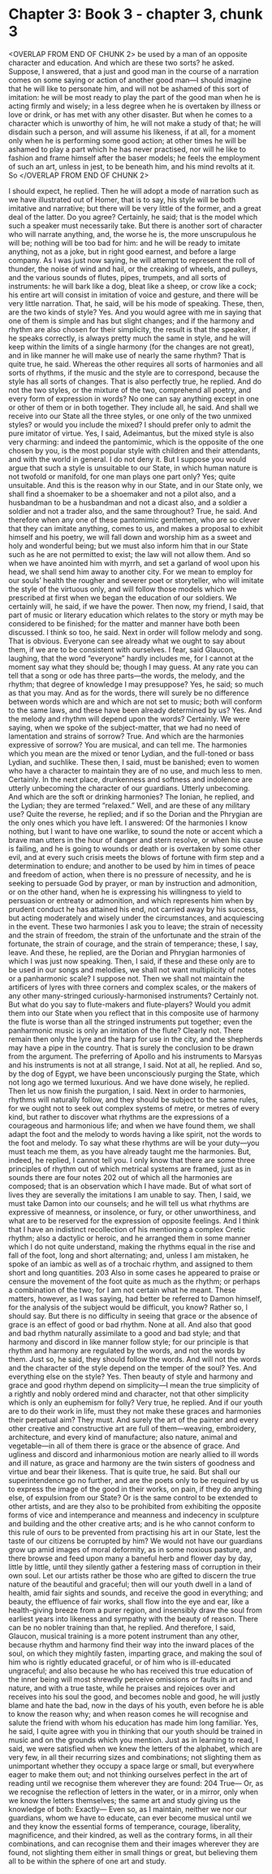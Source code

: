 # Chapter 3: Book 3 - chapter 3, chunk 3

<OVERLAP FROM END OF CHUNK 2>
be used by a man of an opposite character and education. And which are these two sorts? he asked. Suppose, I answered, that a just and good man in the course of a narration comes on some saying or action of another good man⁠—I should imagine that he will like to personate him, and will not be ashamed of this sort of imitation: he will be most ready to play the part of the good man when he is acting firmly and wisely; in a less degree when he is overtaken by illness or love or drink, or has met with any other disaster. But when he comes to a character which is unworthy of him, he will not make a study of that; he will disdain such a person, and will assume his likeness, if at all, for a moment only when he is performing some good action; at other times he will be ashamed to play a part which he has never practised, nor will he like to fashion and frame himself after the baser models; he feels the employment of such an art, unless in jest, to be beneath him, and his mind revolts at it. So
</OVERLAP FROM END OF CHUNK 2>

I should expect, he replied. Then he will adopt a mode of narration such as we have illustrated out of Homer, that is to say, his style will be both imitative and narrative; but there will be very little of the former, and a great deal of the latter. Do you agree? Certainly, he said; that is the model which such a speaker must necessarily take. But there is another sort of character who will narrate anything, and, the worse he is, the more unscrupulous he will be; nothing will be too bad for him: and he will be ready to imitate anything, not as a joke, but in right good earnest, and before a large company. As I was just now saying, he will attempt to represent the roll of thunder, the noise of wind and hail, or the creaking of wheels, and pulleys, and the various sounds of flutes, pipes, trumpets, and all sorts of instruments: he will bark like a dog, bleat like a sheep, or crow like a cock; his entire art will consist in imitation of voice and gesture, and there will be very little narration. That, he said, will be his mode of speaking. These, then, are the two kinds of style? Yes. And you would agree with me in saying that one of them is simple and has but slight changes; and if the harmony and rhythm are also chosen for their simplicity, the result is that the speaker, if he speaks correctly, is always pretty much the same in style, and he will keep within the limits of a single harmony (for the changes are not great), and in like manner he will make use of nearly the same rhythm? That is quite true, he said. Whereas the other requires all sorts of harmonies and all sorts of rhythms, if the music and the style are to correspond, because the style has all sorts of changes. That is also perfectly true, he replied. And do not the two styles, or the mixture of the two, comprehend all poetry, and every form of expression in words? No one can say anything except in one or other of them or in both together. They include all, he said. And shall we receive into our State all the three styles, or one only of the two unmixed styles? or would you include the mixed? I should prefer only to admit the pure imitator of virtue. Yes, I said, Adeimantus, but the mixed style is also very charming: and indeed the pantomimic, which is the opposite of the one chosen by you, is the most popular style with children and their attendants, and with the world in general. I do not deny it. But I suppose you would argue that such a style is unsuitable to our State, in which human nature is not twofold or manifold, for one man plays one part only? Yes; quite unsuitable. And this is the reason why in our State, and in our State only, we shall find a shoemaker to be a shoemaker and not a pilot also, and a husbandman to be a husbandman and not a dicast also, and a soldier a soldier and not a trader also, and the same throughout? True, he said. And therefore when any one of these pantomimic gentlemen, who are so clever that they can imitate anything, comes to us, and makes a proposal to exhibit himself and his poetry, we will fall down and worship him as a sweet and holy and wonderful being; but we must also inform him that in our State such as he are not permitted to exist; the law will not allow them. And so when we have anointed him with myrrh, and set a garland of wool upon his head, we shall send him away to another city. For we mean to employ for our souls’ health the rougher and severer poet or storyteller, who will imitate the style of the virtuous only, and will follow those models which we prescribed at first when we began the education of our soldiers. We certainly will, he said, if we have the power. Then now, my friend, I said, that part of music or literary education which relates to the story or myth may be considered to be finished; for the matter and manner have both been discussed. I think so too, he said. Next in order will follow melody and song. That is obvious. Everyone can see already what we ought to say about them, if we are to be consistent with ourselves. I fear, said Glaucon, laughing, that the word “everyone” hardly includes me, for I cannot at the moment say what they should be; though I may guess. At any rate you can tell that a song or ode has three parts⁠—the words, the melody, and the rhythm; that degree of knowledge I may presuppose? Yes, he said; so much as that you may. And as for the words, there will surely be no difference between words which are and which are not set to music; both will conform to the same laws, and these have been already determined by us? Yes. And the melody and rhythm will depend upon the words? Certainly. We were saying, when we spoke of the subject-matter, that we had no need of lamentation and strains of sorrow? True. And which are the harmonies expressive of sorrow? You are musical, and can tell me. The harmonies which you mean are the mixed or tenor Lydian, and the full-toned or bass Lydian, and suchlike. These then, I said, must be banished; even to women who have a character to maintain they are of no use, and much less to men. Certainly. In the next place, drunkenness and softness and indolence are utterly unbecoming the character of our guardians. Utterly unbecoming. And which are the soft or drinking harmonies? The Ionian, he replied, and the Lydian; they are termed “relaxed.” Well, and are these of any military use? Quite the reverse, he replied; and if so the Dorian and the Phrygian are the only ones which you have left. I answered: Of the harmonies I know nothing, but I want to have one warlike, to sound the note or accent which a brave man utters in the hour of danger and stern resolve, or when his cause is failing, and he is going to wounds or death or is overtaken by some other evil, and at every such crisis meets the blows of fortune with firm step and a determination to endure; and another to be used by him in times of peace and freedom of action, when there is no pressure of necessity, and he is seeking to persuade God by prayer, or man by instruction and admonition, or on the other hand, when he is expressing his willingness to yield to persuasion or entreaty or admonition, and which represents him when by prudent conduct he has attained his end, not carried away by his success, but acting moderately and wisely under the circumstances, and acquiescing in the event. These two harmonies I ask you to leave; the strain of necessity and the strain of freedom, the strain of the unfortunate and the strain of the fortunate, the strain of courage, and the strain of temperance; these, I say, leave. And these, he replied, are the Dorian and Phrygian harmonies of which I was just now speaking. Then, I said, if these and these only are to be used in our songs and melodies, we shall not want multiplicity of notes or a panharmonic scale? I suppose not. Then we shall not maintain the artificers of lyres with three corners and complex scales, or the makers of any other many-stringed curiously-harmonised instruments? Certainly not. But what do you say to flute-makers and flute-players? Would you admit them into our State when you reflect that in this composite use of harmony the flute is worse than all the stringed instruments put together; even the panharmonic music is only an imitation of the flute? Clearly not. There remain then only the lyre and the harp for use in the city, and the shepherds may have a pipe in the country. That is surely the conclusion to be drawn from the argument. The preferring of Apollo and his instruments to Marsyas and his instruments is not at all strange, I said. Not at all, he replied. And so, by the dog of Egypt, we have been unconsciously purging the State, which not long ago we termed luxurious. And we have done wisely, he replied. Then let us now finish the purgation, I said. Next in order to harmonies, rhythms will naturally follow, and they should be subject to the same rules, for we ought not to seek out complex systems of metre, or metres of every kind, but rather to discover what rhythms are the expressions of a courageous and harmonious life; and when we have found them, we shall adapt the foot and the melody to words having a like spirit, not the words to the foot and melody. To say what these rhythms are will be your duty⁠—you must teach me them, as you have already taught me the harmonies. But, indeed, he replied, I cannot tell you. I only know that there are some three principles of rhythm out of which metrical systems are framed, just as in sounds there are four notes 202 out of which all the harmonies are composed; that is an observation which I have made. But of what sort of lives they are severally the imitations I am unable to say. Then, I said, we must take Damon into our counsels; and he will tell us what rhythms are expressive of meanness, or insolence, or fury, or other unworthiness, and what are to be reserved for the expression of opposite feelings. And I think that I have an indistinct recollection of his mentioning a complex Cretic rhythm; also a dactylic or heroic, and he arranged them in some manner which I do not quite understand, making the rhythms equal in the rise and fall of the foot, long and short alternating; and, unless I am mistaken, he spoke of an iambic as well as of a trochaic rhythm, and assigned to them short and long quantities. 203 Also in some cases he appeared to praise or censure the movement of the foot quite as much as the rhythm; or perhaps a combination of the two; for I am not certain what he meant. These matters, however, as I was saying, had better be referred to Damon himself, for the analysis of the subject would be difficult, you know? Rather so, I should say. But there is no difficulty in seeing that grace or the absence of grace is an effect of good or bad rhythm. None at all. And also that good and bad rhythm naturally assimilate to a good and bad style; and that harmony and discord in like manner follow style; for our principle is that rhythm and harmony are regulated by the words, and not the words by them. Just so, he said, they should follow the words. And will not the words and the character of the style depend on the temper of the soul? Yes. And everything else on the style? Yes. Then beauty of style and harmony and grace and good rhythm depend on simplicity⁠—I mean the true simplicity of a rightly and nobly ordered mind and character, not that other simplicity which is only an euphemism for folly? Very true, he replied. And if our youth are to do their work in life, must they not make these graces and harmonies their perpetual aim? They must. And surely the art of the painter and every other creative and constructive art are full of them⁠—weaving, embroidery, architecture, and every kind of manufacture; also nature, animal and vegetable⁠—in all of them there is grace or the absence of grace. And ugliness and discord and inharmonious motion are nearly allied to ill words and ill nature, as grace and harmony are the twin sisters of goodness and virtue and bear their likeness. That is quite true, he said. But shall our superintendence go no further, and are the poets only to be required by us to express the image of the good in their works, on pain, if they do anything else, of expulsion from our State? Or is the same control to be extended to other artists, and are they also to be prohibited from exhibiting the opposite forms of vice and intemperance and meanness and indecency in sculpture and building and the other creative arts; and is he who cannot conform to this rule of ours to be prevented from practising his art in our State, lest the taste of our citizens be corrupted by him? We would not have our guardians grow up amid images of moral deformity, as in some noxious pasture, and there browse and feed upon many a baneful herb and flower day by day, little by little, until they silently gather a festering mass of corruption in their own soul. Let our artists rather be those who are gifted to discern the true nature of the beautiful and graceful; then will our youth dwell in a land of health, amid fair sights and sounds, and receive the good in everything; and beauty, the effluence of fair works, shall flow into the eye and ear, like a health-giving breeze from a purer region, and insensibly draw the soul from earliest years into likeness and sympathy with the beauty of reason. There can be no nobler training than that, he replied. And therefore, I said, Glaucon, musical training is a more potent instrument than any other, because rhythm and harmony find their way into the inward places of the soul, on which they mightily fasten, imparting grace, and making the soul of him who is rightly educated graceful, or of him who is ill-educated ungraceful; and also because he who has received this true education of the inner being will most shrewdly perceive omissions or faults in art and nature, and with a true taste, while he praises and rejoices over and receives into his soul the good, and becomes noble and good, he will justly blame and hate the bad, now in the days of his youth, even before he is able to know the reason why; and when reason comes he will recognise and salute the friend with whom his education has made him long familiar. Yes, he said, I quite agree with you in thinking that our youth should be trained in music and on the grounds which you mention. Just as in learning to read, I said, we were satisfied when we knew the letters of the alphabet, which are very few, in all their recurring sizes and combinations; not slighting them as unimportant whether they occupy a space large or small, but everywhere eager to make them out; and not thinking ourselves perfect in the art of reading until we recognise them wherever they are found: 204 True⁠— Or, as we recognise the reflection of letters in the water, or in a mirror, only when we know the letters themselves; the same art and study giving us the knowledge of both: Exactly⁠— Even so, as I maintain, neither we nor our guardians, whom we have to educate, can ever become musical until we and they know the essential forms of temperance, courage, liberality, magnificence, and their kindred, as well as the contrary forms, in all their combinations, and can recognise them and their images wherever they are found, not slighting them either in small things or great, but believing them all to be within the sphere of one art and study.